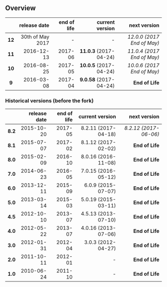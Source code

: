 ## Overview

|        | release date      | end of life | current version         | next version
|:------:|------------------:|------------:|------------------------:|---------------------:
| **12** | 30th of May 2017  | *-*         | *-*                     | *12.0.0 (2017 End of May)*
| **11** | 2016-12-13        | 2017-06     | **11.0.3** (2017-04-24) | *11.0.4 (2017 End of May)*
| **10** | 2016-08-25        | 2017-05     | **10.0.5** (2017-04-24) | *10.0.6 (2017 End of May)*
| **9**  | 2016-03-08        | 2017-04     | **9.0.58** (2017-04-24) | **End of Life**

### Historical versions (before the fork)
|          | release date   | end of life | current version         | next version
|:--------:|---------------:|------------:|------------------------:|---------------------:
| **8.2**  | 2015-10-20     | 2017-05     | 8.2.11 (2017-04-18)     | *8.2.12 (2017-06-06)*
| **8.1**  | 2015-07-07     | 2017-02     | 8.1.12 (2017-02-02)     | **End of Life**
| **8.0**  | 2015-02-09     | 2016-10     | 8.0.16 (2016-11-08)     | **End of Life**
| **7.0**  | 2014-06-23     | 2016-05     | 7.0.15 (2016-05-12)     | **End of Life**
| **6.0**  | 2013-12-11     | 2015-09     | 6.0.9 (2015-07-07)      | **End of Life**
| **5.0**  | 2013-03-14     | 2015-03     | 5.0.19 (2015-03-11)     | **End of Life**
| **4.5**  | 2012-10-10     | 2013-07     | 4.5.13 (2013-07-10)     | **End of Life**
| **4.0**  | 2012-05-22     | 2013-07     | 4.0.16 (2013-07-06)     | **End of Life**
| **3.0**  | 2012-01-31     | 2012-04     | 3.0.3 (2012-04-27)      | **End of Life**
| **2.0**  | 2011-10-11     | 2012-01     | *-*                     | **End of Life**
| **1.0**  | 2010-06-24     | 2011-10     | *-*                     | **End of Life**